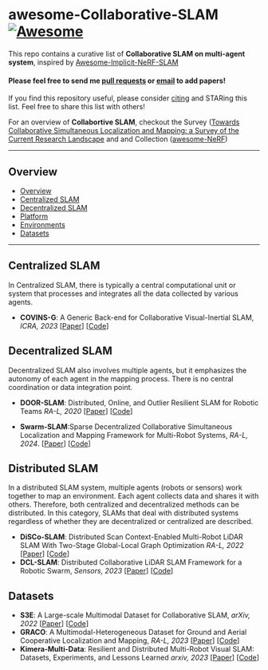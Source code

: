 # awesome-Collaborative-SLAM [![Awesome](https://cdn.rawgit.com/sindresorhus/awesome/d7305f38d29fed78fa85652e3a63e154dd8e8829/media/badge.svg)](https://github.com/sindresorhus/awesome)

This repo contains a curative list of **Collaborative SLAM on multi-agent system**, inspired by [Awesome-Implicit-NeRF-SLAM](https://github.com/DoongLi/awesome-Implicit-NeRF-SLAM) <br>

#### Please feel free to send me [pull requests](https://github.com/DoongLi/awesome-Implicit-NeRF-SLAM/blob/main/how-to-PR.md) or [email](mailto:epsilon8854@unist.ac.kr) to add papers! <br>

If you find this repository useful, please consider [citing](#citation) and STARing this list. Feel free to share this list with others!

For an overview of **Collabortive SLAM**, checkout the Survey ([Towards Collaborative Simultaneous Localization and Mapping: a Survey of the Current Research Landscape](https://arxiv.org/abs/2108.08325) and  and Collection ([awesome-NeRF](https://github.com/yenchenlin/awesome-NeRF))

---

## Overview
  - [Overview](#overview)
  - [Centralized SLAM](#centralized-slam)
    <!-- - [Visual](#visual)
    - [Lidar](#lidar)
    - [Multimodal](#multimodal) -->
  - [Decentralized SLAM](#decentralized-slam)
    <!-- - [Visual](#visual-1)
    - [Lidar](#lidar-1)
    - [Multimodal](#multimodal-1) -->
  - [Platform](#platform)
  - [Environments](#environments)
  - [Datasets](#datasets)

---

## Centralized SLAM
In Centralized SLAM, there is typically a central computational unit or system that processes and integrates all the data collected by various agents.
  <!-- ### Visual -->
  * **COVINS-G**: A Generic Back-end for Collaborative Visual-Inertial SLAM, *ICRA, 2023* [[Paper](https://ieeexplore.ieee.org/stamp/stamp.jsp?arnumber=9585827)] [[Code](https://github.com/VIS4ROB-lab/covins)]
  <!-- ### Lidar -->

  <!-- ### Multimodal -->


## Decentralized SLAM
Decentralized SLAM also involves multiple agents, but it emphasizes the autonomy of each agent in the mapping process. There is no central coordination or data integration point.
  <!-- ### Visual -->
  * **DOOR-SLAM**: Distributed, Online, and Outlier Resilient SLAM for Robotic Teams *RA-L, 2020* [[Paper](https://arxiv.org/abs/1909.12198)] [[Code](https://github.com/MISTLab/DOOR-SLAM)]
  <!-- ### Lidar -->
  <!-- ### Multimodal -->
  * **Swarm-SLAM**:Sparse Decentralized Collaborative Simultaneous Localization and Mapping Framework for Multi-Robot Systems, *RA-L, 2024*. [[Paper](https://arxiv.org/abs/2301.06230)] [[Code](https://github.com/MISTLab/Swarm-SLAM)]

## Distributed SLAM
In a distributed SLAM system, multiple agents (robots or sensors) work together to map an environment. Each agent collects data and shares it with others. Therefore, both centralized and decentralized methods can be distributed. In this category, SLAMs that deal with distributed systems regardless of whether they are decentralized or centralized are described.
  <!-- ### Visual -->
  <!-- ### Lidar -->
  * **DiSCo-SLAM**: Distributed Scan Context-Enabled Multi-Robot LiDAR SLAM With Two-Stage Global-Local Graph Optimization *RA-L, 2022* [[Paper](https://ieeexplore.ieee.org/stamp/stamp.jsp?tp=&arnumber=9662965)] [[Code](https://github.com/RobustFieldAutonomyLab/DiSCo-SLAM)]
  * **DCL-SLAM**: Distributed Collaborative LiDAR SLAM Framework for a Robotic Swarm, *Sensors, 2023* [[Paper](https://ieeexplore.ieee.org/stamp/stamp.jsp?tp=&arnumber=10375928)] [[Code](https://github.com/PengYu-Team/DCL-SLAM)]
  <!-- ### Multimodal -->

<!-- ## Platform

## Environments -->

## Datasets
  * **S3E**: A Large-scale Multimodal Dataset for Collaborative SLAM, *arXiv, 2022* [[Paper](https://arxiv.org/abs/2210.13723)] [[Code](https://github.com/PengYu-Team/S3E)]
  * **GRACO**: A Multimodal-Heterogeneous Dataset for Ground and Aerial Cooperative Localization and Mapping, *RA-L, 2023* [[Paper](https://ieeexplore.ieee.org/stamp/stamp.jsp?tp=&arnumber=10008011)] [[Code](https://github.com/SYSU-RoboticsLab/GrAco?tab=readme-ov-file#a-multimodal-heterogeneous-dataset-for-ground-and-aerial-cooperative-localization-and-mapping)]
  * **Kimera-Multi-Data**: Resilient and Distributed Multi-Robot Visual SLAM: Datasets, Experiments, and Lessons Learned  *arxiv, 2023* [[Paper](https://arxiv.org/abs/2304.04362)] [[Code](https://github.com/MIT-SPARK/Kimera-Multi-Data)]
